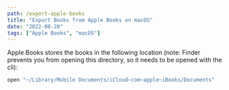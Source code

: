 ```yaml
---
path: /export-apple-books
title: "Export Books from Apple Books on macOS"
date: "2022-08-28"
tags: ["Apple Books", "macOS"]
---
```


Apple Books stores the books in the following location (note: Finder prevents
you from opening this directory, so it needs to be opened with the cli):

```zsh
open "~/Library/Mobile Documents/iCloud~com~apple~iBooks/Documents"
```
